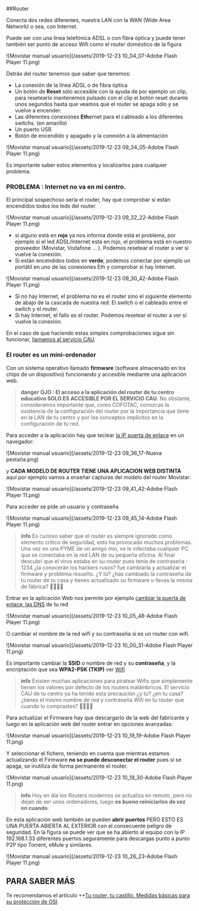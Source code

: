 ##Router

Conecta dos redes diferentes, nuestra LAN con la WAN (Wide Area Network) o sea, con Internet.

Puede ser con una línea telefónica ADSL o con fibra óptica y puede tener también ser punto de acceso Wifi como el router doméstico de la figura

![Movistar manual usuario](/assets/2019-12-23 10_04_07-Adobe Flash Player 11.png)

Detrás del router tenemos que saber que tenemos:
* La conexión de la línea ADSL o de fibra óptica
* Un botón de **Reset** sólo accesible con la ayuda de por ejemplo un clip, para resetearlo mantenemos pulsado con el clip el botón reset durante unos segundos hasta que veamos que el router se apaga sólo y se vuelve a encender.
* Las diferentes conexiones **Eth**ernet para el cableado a los diferentes switchs. (en amarillo)
* Un puerto USB
* Botón de encendido y apagado y la conexión a la alimentación

![Movistar manual usuario](/assets/2019-12-23 09_34_05-Adobe Flash Player 11.png)

Es importante saber estos elementos y localizarlos para cualquier problema.

### PROBLEMA : Internet no va en mi centro.

El principal sospechoso sería el router, hay que comprobar si están encendidos todos los leds del router.

![Movistar manual usuario](/assets/2019-12-23 09_32_22-Adobe Flash Player 11.png)

* si alguno está en **rojo** ya nos informa donde está el problema, por ejemplo si el led ADSL/Internet  está en rojo, el problema está en nuestro proveedor (Movistar, Vodafone ... ). Podemos resetear el router a ver si vuelve la conexión.
* Si están encendidos todos en **verde**, podemos conectar por ejemplo un portátil en uno de las conexiones Eth y comprobar si hay Internet.

![Movistar manual usuario](/assets/2019-12-23 09_30_42-Adobe Flash Player 11.png)

* Si no hay Internet, el problema no es el router sino el siguiente elemento de abajo de la cascada de nuestra red: El switch o el cableado entre el switch y el router.
* Si hay Internet, el fallo es el router. Podemos resetear el router a ver si vuelve la conexión.

En el caso de que haciendo estas simples comprobaciones sigue sin funcionar, [llamamos al servicio CAU](/problemas-que-hago.md).

### El router es un mini-ordenador

Con un sistema operativo llamado **firmware** (software almacenado en los chips de un dispositivo) funcionando y accesible mediante una aplicación web.

>**danger**
>**OJO : El acceso a la aplicación del router de tu centro educativo SOLO ES ACCESIBLE POR EL SERVICIO CAU**. No obstante, consideramos importante que, como COFOTAC, conozcas la existencia de la configuración del router por la importancia que tiene en la LAN de tu centro y por los conceptos implícitos en la configuración de tu red.

Para acceder a la aplicación hay que teclear [la IP puerta de enlace](/redes/ips.md) en un navegador:

![Movistar manual usuario](/assets/2019-12-23 09_36_17-Nueva pestaña.png)

y **CADA MODELO DE ROUTER TIENE UNA APLICACION WEB DISTINTA** aquí por ejemplo vamos a enseñar capturas del modelo del router Movistar:

![Movistar manual usuario](/assets/2019-12-23 09_41_42-Adobe Flash Player 11.png)

Para acceder se pide un usuario y contraseña

![Movistar manual usuario](/assets/2019-12-23 09_45_14-Adobe Flash Player 11.png)

>**info**
>Es curioso saber que el router es siempre ignorado como elemento crítico de seguridad, esto ha provocado muchos problemas. Una vez en una PYME de un amigo mio, se le infectaba cualquier PC que se conectaba en la red LAN de su pequeña oficina. Al final descubrí que el virus estaba en su router pues tenía de contraseña : 1234 ¿la conocerán los hackers rusos? fue cambiarla y actualizar el firmware y problema resuelto. ¿Y tú? ¿has cambiado la contraseña de tu router de tu casa y tienes actualizado su firmware o llevas la misma de fábrica? 🤨🤔😰🤢

Entrar en la aplicación Web nos permite por ejemplo [cambiar la puerta de enlace, las DNS](/redes/ips.md) de tu red

![Movistar manual usuario](/assets/2019-12-23 10_05_48-Adobe Flash Player 11.png)

O cambiar el nombre de la red wifi y su contraseña si es un router con wifi.

![Movistar manual usuario](/assets/2019-12-23 10_00_31-Adobe Flash Player 11.png)


Es importante cambiar la **SSID** o nombre de red y su **contraseña**, y la encriptación que sea **WPA2-PSK (TKIP)** ver [Wifi](/redes/wifi.md)

>**info**
>Existen muchas aplicaciones para piratear Wifis que simplemente tienen los valores por defecto de los routers inalámbricos. El servicio CAU de tu centro ya ha tenido esta precaución ¿y tú? ¿en tu casa? ¿tienes el mismo nombre de red y contraseña Wifi en tu router que cuando lo comprastes? 🤢🤢🤢🤢

Para actualizar el Firmware hay que descargarlo de la web del fabricante y luego en la aplicación web del router entrar en opciones avanzadas:

![Movistar manual usuario](/assets/2019-12-23 10_19_19-Adobe Flash Player 11.png)

Y seleccionar el fichero, teniendo en cuenta que mientras estamos actualizando el Firmware **no se puede desconectar el router** pues si se apaga, se inutiliza de forma permanente el router.

![Movistar manual usuario](/assets/2019-12-23 10_19_30-Adobe Flash Player 11.png)

>**info**
>Hoy en día los Routers modernos se actualiza en remoto, pero no dejan de ser unos ordenadores, luego **es bueno reiniciarlos de vez en cuando**.

En esta aplicación web también se pueden **abrir puertos** PERO ESTO ES UNA PUERTA ABIERTA AL EXTERIOR con el consecuente peligro de seguridad. En la figura se puede ver que se ha abierto al equipo con la IP 192.168.1.33 diferentes puertos seguramente para descargas punto a punto P2P tipo Torrent, eMule y similares.

![Movistar manual usuario](/assets/2019-12-23 10_26_23-Adobe Flash Player 11.png)

## PARA SABER MÁS

Te recomendamos el artículo ++[Tu router, tu castillo. Medidas básicas para su protección de OSI](https://www.osi.es/es/actualidad/blog/2016/11/03/tu-router-tu-castillo-medidas-basicas-para-su-proteccion)
